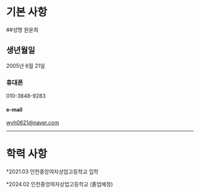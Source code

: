 # 기본 사항
##성명
원윤희
## 생년월일
2005년 6월 21일
### 휴대폰
010-3848-9283
#### e-mail
wyh0621@naver.com
***
# 학력 사항
*2021.03 인천중앙여자상업고등학교 입학

*2024.02 인천중앙여자상업고등학교 (졸업예정)
